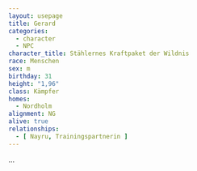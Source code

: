 ```yaml
---
layout: usepage
title: Gerard
categories:
  - character
  - NPC
character_title: Stählernes Kraftpaket der Wildnis 
race: Menschen
sex: m
birthday: 31
height: "1,96"
class: Kämpfer
homes:
  - Nordholm
alignment: NG
alive: true
relationships:
  - [ Nayru, Trainingspartnerin ]
---
```


...
